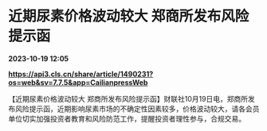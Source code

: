 # 近期尿素价格波动较大 郑商所发布风险提示函

**2023-10-19 12:05**

**https://api3.cls.cn/share/article/1490231?os=web&sv=7.7.5&app=CailianpressWeb**

【近期尿素价格波动较大 郑商所发布风险提示函】财联社10月19日电，郑商所发布风险提示函，近期影响尿素市场的不确定性因素较多，价格波动较大，请各会员单位切实加强投资者教育和风险防范工作，提醒投资者理性参与，合规交易。